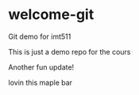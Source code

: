 # welcome-git

Git demo for imt511

This is just a demo repo for the cours

Another fun update! 

lovin this maple bar